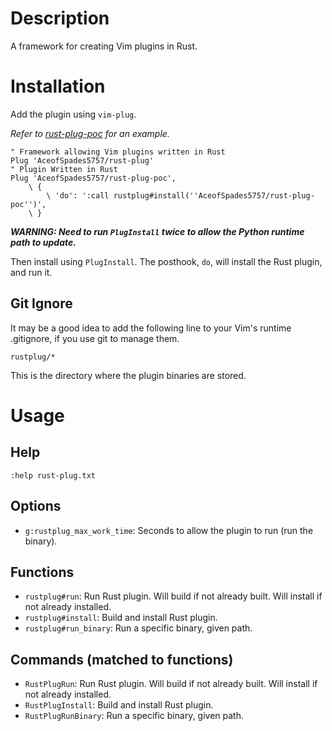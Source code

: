 # Description

A framework for creating Vim plugins in Rust.

# Installation

Add the plugin using `vim-plug`.

_Refer to [rust-plug-poc](https://github.com/AceofSpades5757/rust-plug-poc) for an example._

```vim
" Framework allowing Vim plugins written in Rust
Plug 'AceofSpades5757/rust-plug'
" Plugin Written in Rust
Plug 'AceofSpades5757/rust-plug-poc',
    \ {
        \ 'do': ':call rustplug#install(''AceofSpades5757/rust-plug-poc'')',
    \ }
```

**_WARNING: Need to run `PlugInstall` twice to allow the Python runtime path to update._**

Then install using `PlugInstall`. The posthook, `do`, will install the Rust plugin, and run it.

## Git Ignore

It may be a good idea to add the following line to your Vim's runtime .gitignore, if you use git to manage them.

`rustplug/*`

This is the directory where the plugin binaries are stored.

# Usage

## Help

`:help rust-plug.txt`

## Options

- `g:rustplug_max_work_time`: Seconds to allow the plugin to run (run the binary).

## Functions

- `rustplug#run`: Run Rust plugin. Will build if not already built. Will install if not already installed.
- `rustplug#install`: Build and install Rust plugin.
- `rustplug#run_binary`: Run a specific binary, given path.

## Commands (matched to functions)

- `RustPlugRun`: Run Rust plugin. Will build if not already built. Will install if not already installed.
- `RustPlugInstall`: Build and install Rust plugin.
- `RustPlugRunBinary`: Run a specific binary, given path.
